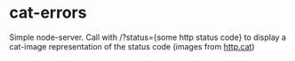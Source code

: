 # cat-errors

Simple node-server. Call with /?status={some http status code} to display a cat-image representation of the status code (images from [http.cat](https://http.cat))